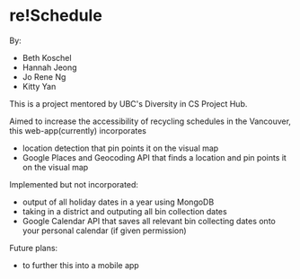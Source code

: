 # re!Schedule

By:

- Beth Koschel
- Hannah Jeong
- Jo Rene Ng
- Kitty Yan


This is a project mentored by UBC's Diversity in CS Project Hub.

Aimed to increase the accessibility of recycling schedules in the Vancouver, 
this web-app(currently) incorporates

- location detection that pin points it on the visual map
- Google Places and Geocoding API that finds a location and pin points it on the visual map


Implemented but not incorporated:
- output of all holiday dates in a year using MongoDB
- taking in a district and outputing all bin collection dates
- Google Calendar API that saves all relevant bin collecting dates onto your personal calendar (if given permission)

Future plans:
- to further this into a mobile app
